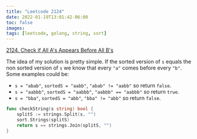 ```yaml
---
title: "Leetcode 2124"
date: 2022-01-19T13:01:42-06:00
toc: false
images:
tags: [leetcode, golang, string, sort]
---
```


[2124. Check if All A's Appears Before All B's](https://leetcode.com/problems/check-if-all-as-appears-before-all-bs/)

The idea of my solution is pretty simple. If the sorted version of `s` equals the non sorted version of `s` we know that every `"a"` comes before every `"b"`. Some examples could be:

* `s = "abab"`, `sortedS = "aabb"`, `"abab" != "aabb"` so return `false`.
* `s = "aabbb"`, `sortedS = "aabbb"`, `"aabbb" == "aabbb"` so return `true`.
* `s = "bba"`, `sortedS = "abb"`, `"bba" != "abb"` so return `false`.

``` go
func checkString(s string) bool {
    splitS := strings.Split(s, "")
    sort.Strings(splitS)
    return s == strings.Join(splitS, "")
}
```